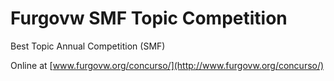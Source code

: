 Furgovw SMF Topic Competition
===========

Best Topic Annual Competition (SMF)

Online at [www.furgovw.org/concurso/](http://www.furgovw.org/concurso/)